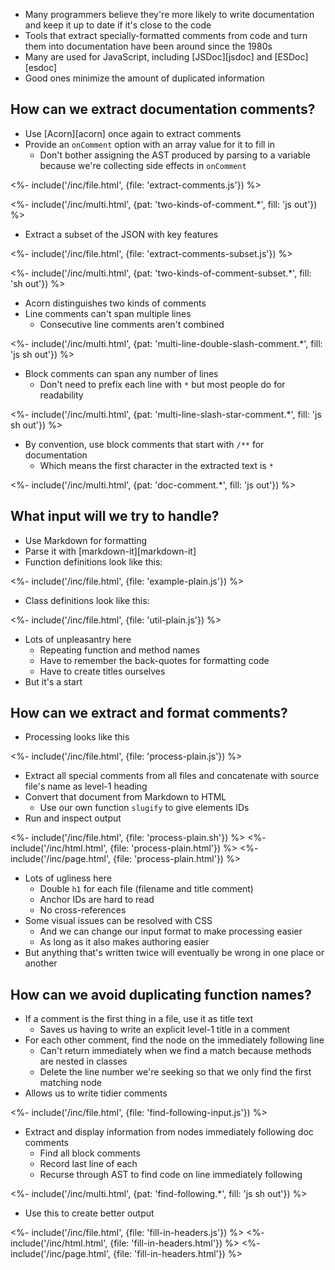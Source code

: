 ---
---

-   Many programmers believe they're more likely to write documentation and keep it up to date
    if it's close to the code
-   Tools that extract specially-formatted comments from code and turn them into documentation
    have been around since the 1980s
-   Many are used for JavaScript, including [JSDoc][jsdoc] and [ESDoc][esdoc]
-   Good ones minimize the amount of duplicated information

## How can we extract documentation comments?

-   Use [Acorn][acorn] once again to extract comments
-   Provide an `onComment` option with an array value for it to fill in
    -   Don't bother assigning the AST produced by parsing to a variable because we're collecting side effects in `onComment`

<%- include('/inc/file.html', {file: 'extract-comments.js'}) %>

<%- include('/inc/multi.html', {pat: 'two-kinds-of-comment.*', fill: 'js out'}) %>

-   Extract a subset of the JSON with key features

<%- include('/inc/file.html', {file: 'extract-comments-subset.js'}) %>

<%- include('/inc/multi.html', {pat: 'two-kinds-of-comment-subset.*', fill: 'sh out'}) %>

-   Acorn distinguishes two kinds of comments
-   <g key="line_comment">Line comments</g> can't span multiple lines
    -   Consecutive line comments aren't combined

<%- include('/inc/multi.html', {pat: 'multi-line-double-slash-comment.*', fill: 'js sh out'}) %>

-   <g key="block_comment">Block comments</g> can span any number of lines
    -   Don't need to prefix each line with `*` but most people do for readability

<%- include('/inc/multi.html', {pat: 'multi-line-slash-star-comment.*', fill: 'js sh out'}) %>

-   By convention, use block comments that start with `/**` for documentation
    -   Which means the first character in the extracted text is `*`

<%- include('/inc/multi.html', {pat: 'doc-comment.*', fill: 'js out'}) %>

## What input will we try to handle?

-   Use <g key="markdown">Markdown</g> for formatting
-   Parse it with [markdown-it][markdown-it]
-   Function definitions look like this:

<%- include('/inc/file.html', {file: 'example-plain.js'}) %>

-   Class definitions look like this:

<%- include('/inc/file.html', {file: 'util-plain.js'}) %>

-   Lots of unpleasantry here
    -   Repeating function and method names
    -   Have to remember the back-quotes for formatting code
    -   Have to create titles ourselves
-   But it's a start

## How can we extract and format comments?

-   Processing looks like this

<%- include('/inc/file.html', {file: 'process-plain.js'}) %>

-   Extract all special comments from all files and concatenate
    with source file's name as level-1 heading
-   Convert that document from Markdown to HTML
    -   Use our own function `slugify` to give elements IDs
-   Run and inspect output

<%- include('/inc/file.html', {file: 'process-plain.sh'}) %>
<%- include('/inc/html.html', {file: 'process-plain.html'}) %>
<%- include('/inc/page.html', {file: 'process-plain.html'}) %>

-   Lots of ugliness here
    -   Double `h1` for each file (filename and title comment)
    -   Anchor IDs are hard to read
    -   No cross-references
-   Some visual issues can be resolved with CSS
    -   And we can change our input format to make processing easier
    -   As long as it also makes authoring easier
-   But anything that's written twice will eventually be wrong in one place or another

## How can we avoid duplicating function names?

-   If a comment is the first thing in a file, use it as title text
    -   Saves us having to write an explicit level-1 title in a comment
-   For each other comment, find the node on the immediately following line
    -   Can't return immediately when we find a match because methods are nested in classes
    -   Delete the line number we're seeking so that we only find the first matching node
-   Allows us to write tidier comments

<%- include('/inc/file.html', {file: 'find-following-input.js'}) %>

-   Extract and display information from nodes immediately following doc comments
    -   Find all block comments
    -   Record last line of each
    -   Recurse through AST to find code on line immediately following

<%- include('/inc/multi.html', {pat: 'find-following.*', fill: 'js sh out'}) %>

-   Use this to create better output

<%- include('/inc/file.html', {file: 'fill-in-headers.js'}) %>
<%- include('/inc/html.html', {file: 'fill-in-headers.html'}) %>
<%- include('/inc/page.html', {file: 'fill-in-headers.html'}) %>
